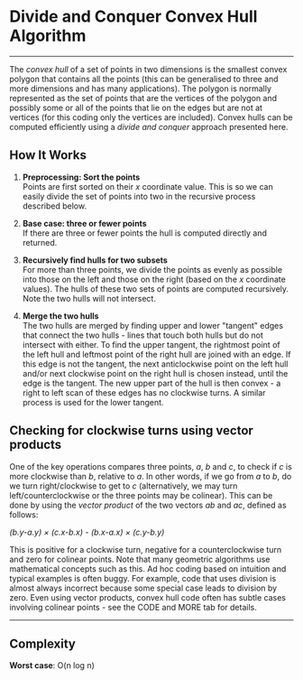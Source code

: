 # Divide and Conquer Convex Hull Algorithm
---

The *convex hull* of a set of points in two dimensions is the smallest
convex polygon that contains all the points (this can be generalised
to three and more dimensions and has many applications). The polygon
is normally represented as the set of points that are the vertices
of the polygon and possibly some or all of the points that lie on the
edges but are not at vertices (for this coding only the vertices
are included).  Convex hulls can be computed efficiently using a *divide
and conquer* approach presented here.

## How It Works

1. **Preprocessing: Sort the points**  
   Points are first sorted on their *x* coordinate value. This is so we can easily divide the set of points into two in the recursive process described below.

2. **Base case: three or fewer points**  
   If there are three or fewer points the hull is computed directly and returned.

3. **Recursively find hulls for two subsets**  
   For more than three points, we divide the points as evenly as possible into those on the left and those on the right (based on the *x* coordinate values). The hulls of these two sets of points are computed recursively.  Note the two hulls will not intersect.

4. **Merge the two hulls**  
   The two hulls are merged by finding upper and lower "tangent" edges that connect the two hulls - lines that touch both hulls but do not intersect with either.  To find the upper tangent, the rightmost point of the left hull and leftmost point of the right hull are joined with an edge. If this edge is not the tangent, the next anticlockwise point on the left hull and/or next clockwise point on the right hull is chosen instead, until the edge is the tangent. The new upper part of the hull is then convex - a right to left scan of these edges has no clockwise turns. A similar process is used for the lower tangent.

## Checking for clockwise turns using vector products

One of the key operations compares three points, *a*, *b* and *c*,
to check if *c* is more clockwise than *b*, relative to *a*.  In other
words, if we go from *a* to *b*, do we turn right/clockwise to get to *c*
(alternatively, we may turn left/counterclockwise or the three points
may be colinear).  This can be done by using the *vector product* of the
two vectors *ab* and *ac*, defined as follows:

*(b.y-a.y) × (c.x-b.x) - (b.x-a.x) × (c.y-b.y)*

This is positive for a clockwise turn, negative for a counterclockwise
turn and zero for colinear points.  Note that many geometric algorithms
use mathematical concepts such as this. Ad hoc coding based on intuition
and typical examples is often buggy.  For example, code that uses division
is almost always incorrect because some special case leads to division
by zero. Even using vector products, convex hull code often has
subtle cases involving colinear points - see the CODE and MORE tab for details.


---

## Complexity

**Worst case**: O(n log n)


